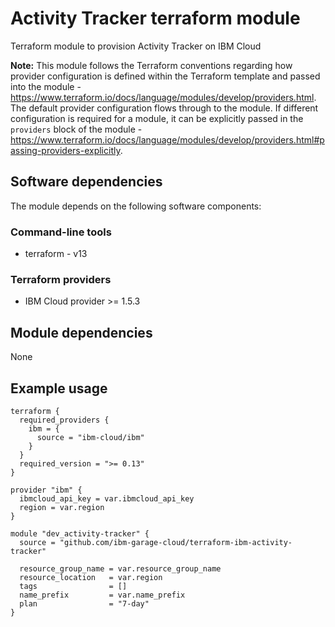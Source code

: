 # Activity Tracker terraform module

Terraform module to provision Activity Tracker on IBM Cloud

**Note:** This module follows the Terraform conventions regarding how provider configuration is defined within the Terraform template and passed into the module - https://www.terraform.io/docs/language/modules/develop/providers.html. The default provider configuration flows through to the module. If different configuration is required for a module, it can be explicitly passed in the `providers` block of the module - https://www.terraform.io/docs/language/modules/develop/providers.html#passing-providers-explicitly.

## Software dependencies

The module depends on the following software components:

### Command-line tools

- terraform - v13

### Terraform providers

- IBM Cloud provider >= 1.5.3

## Module dependencies

None

## Example usage

```hcl-terraform
terraform {
  required_providers {
    ibm = {
      source = "ibm-cloud/ibm"
    }
  }
  required_version = ">= 0.13"
}

provider "ibm" {
  ibmcloud_api_key = var.ibmcloud_api_key
  region = var.region
}

module "dev_activity-tracker" {
  source = "github.com/ibm-garage-cloud/terraform-ibm-activity-tracker"

  resource_group_name = var.resource_group_name
  resource_location   = var.region
  tags                = []
  name_prefix         = var.name_prefix
  plan                = "7-day"             
}
```

